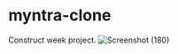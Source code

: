  # myntra-clone
Construct week project.
![Screenshot (180)](https://user-images.githubusercontent.com/98827173/171259640-bc6d10ef-f58b-46f2-9cd3-ad96ecf1ea20.png)
